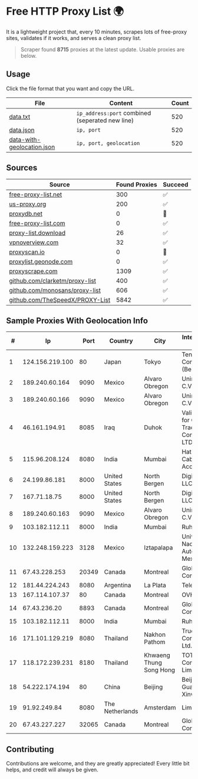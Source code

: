 
# Free HTTP Proxy List 🌍

It is a lightweight project that, every 10 minutes, scrapes lots of free-proxy sites, validates if it works, and serves a clean proxy list.


> Scraper found **8715** proxies at the latest update. Usable proxies are below.

## Usage

Click the file format that you want and copy the URL.


|File|Content|Count|
|----|-------|-----|
|[data.txt](https://raw.githubusercontent.com/themiralay/Proxy-List-World/master/data.txt)|`ip_address:port` combined (seperated new line)|520|
|[data.json](https://raw.githubusercontent.com/themiralay/Proxy-List-World/master/data.json)|`ip, port`|520|
|[data-with-geolocation.json](https://raw.githubusercontent.com/themiralay/Proxy-List-World/master/data-with-geolocation.json)|`ip, port, geolocation`|520|

## Sources

|Source|Found Proxies|Succeed|
|------|-------------|-------|
|[free-proxy-list.net](https://free-proxy-list.net)|300|✅|
|[us-proxy.org](https://www.us-proxy.org)|200|✅|
|[proxydb.net](http://proxydb.net)|0|🚫|
|[free-proxy-list.com](https://free-proxy-list.com/?page=&port=&type%5B%5D=http&type%5B%5D=https&up_time=0&search=Search)|0|✅|
|[proxy-list.download](https://www.proxy-list.download/HTTP)|26|✅|
|[vpnoverview.com](https://vpnoverview.com/privacy/anonymous-browsing/free-proxy-servers)|32|✅|
|[proxyscan.io](https://www.proxyscan.io)|0|🚫|
|[proxylist.geonode.com](https://proxylist.geonode.com/api/proxy-list?limit=300&page=1&sort_by=lastChecked&sort_type=desc&protocols=http,https)|0|✅|
|[proxyscrape.com](https://api.proxyscrape.com/v2/?request=displayproxies&protocol=http&timeout=10000&country=all&ssl=all&anonymity=all)|1309|✅|
|[github.com/clarketm/proxy-list](https://raw.githubusercontent.com/clarketm/proxy-list/master/proxy-list-raw.txt)|400|✅|
|[github.com/monosans/proxy-list](https://raw.githubusercontent.com/monosans/proxy-list/main/proxies/http.txt)|606|✅|
|[github.com/TheSpeedX/PROXY-List](https://raw.githubusercontent.com/TheSpeedX/PROXY-List/master/http.txt)|5842|✅|


## Sample Proxies With Geolocation Info

|#|Ip|Port|Country|City|Internet Service Provider|
|-|--|----|-------|----|-------------------------|
|1|124.156.219.100|80|Japan|Tokyo|Tencent Cloud Computing (Beijing) Co|
|2|189.240.60.164|9090|Mexico|Alvaro Obregon|Uninet S.A. de C.V.|
|3|189.240.60.166|9090|Mexico|Alvaro Obregon|Uninet S.A. de C.V.|
|4|46.161.194.91|8085|Iraq|Duhok|Valin Company for General Trading and Communication LTD|
|5|115.96.208.124|8080|India|Mumbai|Hathway IP over Cable Internet Access|
|6|24.199.86.181|8000|United States|North Bergen|DigitalOcean, LLC|
|7|167.71.18.75|8000|United States|North Bergen|DigitalOcean, LLC|
|8|189.240.60.163|9090|Mexico|Alvaro Obregon|Uninet S.A. de C.V.|
|9|103.182.112.11|8000|India|Mumbai|Ruhi Infotech|
|10|132.248.159.223|3128|Mexico|Iztapalapa|Universidad Nacional Autonoma de Mexico|
|11|67.43.228.253|20349|Canada|Montreal|GloboTech Communications|
|12|181.44.224.243|8080|Argentina|La Plata|Telecentro S.A.|
|13|167.114.107.37|80|Canada|Montreal|OVH SAS|
|14|67.43.236.20|8893|Canada|Montreal|GloboTech Communications|
|15|103.182.112.11|8000|India|Mumbai|Ruhi Infotech|
|16|171.101.129.219|8080|Thailand|Nakhon Pathom|True Internet Corporation CO. Ltd.|
|17|118.172.239.231|8180|Thailand|Khwaeng Thung Song Hong|TOT Public Company Limited|
|18|54.222.174.194|80|China|Beijing|Beijing Guanghuan Xinwang Digital|
|19|91.92.249.84|8080|The Netherlands|Amsterdam|Limenet|
|20|67.43.227.227|32065|Canada|Montreal|GloboTech Communications|



## Contributing

Contributions are welcome, and they are greatly appreciated! Every
little bit helps, and credit will always be given.

